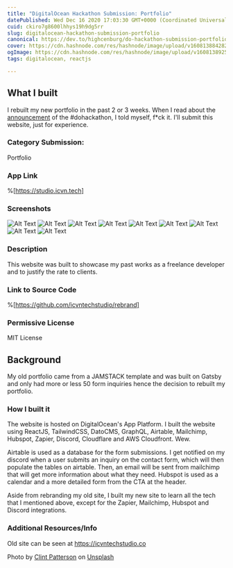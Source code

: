 ```yaml
---
title: "DigitalOcean Hackathon Submission: Portfolio"
datePublished: Wed Dec 16 2020 17:03:30 GMT+0000 (Coordinated Universal Time)
cuid: ckiro7g8600lhhys19h9dg5rr
slug: digitalocean-hackathon-submission-portfolio
canonical: https://dev.to/highcenburg/do-hackathon-submission-portfolio-46h1
cover: https://cdn.hashnode.com/res/hashnode/image/upload/v1608138842828/uTKk4dJpC.jpeg
ogImage: https://cdn.hashnode.com/res/hashnode/image/upload/v1608138925779/P3Zxg_4s4.jpeg
tags: digitalocean, reactjs

---
```


## What I built

I rebuilt my new portfolio in the past 2 or 3 weeks. When I read about the [announcement](https://dev.to/devteam/announcing-the-digitalocean-app-platform-hackathon-on-dev-2i1k) of the #dohackathon, I told myself, f*ck it. I'll submit this website, just for experience. 

### Category Submission: 
Portfolio

### App Link
%[https://studio.icvn.tech]

### Screenshots
![Alt Text](https://cdn.hashnode.com/res/hashnode/image/upload/v1608138583567/1O_7QJfWy.png)
![Alt Text](https://cdn.hashnode.com/res/hashnode/image/upload/v1608138586131/cz_Y76HK6.png)
![Alt Text](https://cdn.hashnode.com/res/hashnode/image/upload/v1608138591516/njJgPUUYM.png)
![Alt Text](https://cdn.hashnode.com/res/hashnode/image/upload/v1608138594121/285aC8GMm.png)
![Alt Text](https://cdn.hashnode.com/res/hashnode/image/upload/v1608138596218/Ae5KRne9t.png)
![Alt Text](https://cdn.hashnode.com/res/hashnode/image/upload/v1608138599394/Cz5JJLyui.png)
![Alt Text](https://cdn.hashnode.com/res/hashnode/image/upload/v1608138602510/2h1xb-WYT.png)
![Alt Text](https://cdn.hashnode.com/res/hashnode/image/upload/v1608138605185/5fTlhizgE.png)
![Alt Text](https://cdn.hashnode.com/res/hashnode/image/upload/v1608138607196/1NJfFd2J0.png)

### Description

This website was built to showcase my past works as a freelance developer and to justify the rate to clients.
 

### Link to Source Code
%[https://github.com/icvntechstudio/rebrand]

### Permissive License
MIT License

## Background

My old portfolio came from a JAMSTACK template and was built on Gatsby and only had more or less 50 form inquiries hence the decision to rebuilt my portfolio. 


### How I built it 
The website is hosted on DigitalOcean's App Platform. 
I built the website using ReactJS, TailwindCSS, DatoCMS, GraphQL, Airtable, Mailchimp, Hubspot, Zapier, Discord, Cloudflare and AWS Cloudfront. Wew. 

Airtable is used as a database for the form submissions. I get notified on my discord when a user submits an inquiry on the contact form, which will then populate the tables on airtable. Then, an email will be sent from mailchimp that will get more information about what they need. Hubspot is used as a calendar and a more detailed form from the CTA at the header.

Aside from rebranding my old site, I built my new site to learn all the tech that I mentioned above, except for the Zapier, Mailchimp, Hubspot and Discord integrations.

### Additional Resources/Info
Old site can be seen at https://icvntechstudio.co

<span>Photo by <a href="https://unsplash.com/@cbpsc1?utm_source=unsplash&amp;utm_medium=referral&amp;utm_content=creditCopyText">Clint Patterson</a> on <a href="https://unsplash.com/s/photos/coding?utm_source=unsplash&amp;utm_medium=referral&amp;utm_content=creditCopyText">Unsplash</a></span>

